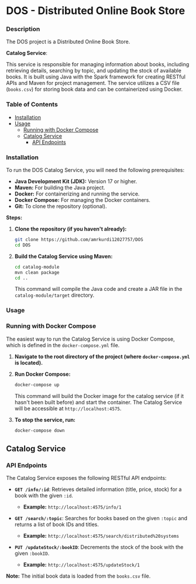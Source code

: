 # DOS - Distributed Online Book Store

### Description

The DOS project is a Distributed Online Book Store.

**Catalog Service**:

This service is responsible for managing information about books, including retrieving details, searching by
topic, and updating the stock of available books. It is built using Java with the Spark framework for creating RESTful
APIs and Maven for project management. The service utilizes a CSV file (`books.csv`) for storing book data and can be
containerized using Docker.

### Table of Contents

* [Installation](#installation)
* [Usage](#usage)
    * [Running with Docker Compose](#running-with-docker-compose)
    * [Catalog Service](#catalog-service)
      * [API Endpoints](#api-endpoints)

### Installation

To run the DOS Catalog Service, you will need the following prerequisites:

* **Java Development Kit (JDK):** Version 17 or higher.
* **Maven:** For building the Java project.
* **Docker:** For containerizing and running the service.
* **Docker Compose:** For managing the Docker containers.
* **Git:** To clone the repository (optional).

**Steps:**

1. **Clone the repository (if you haven't already):**
   ```bash
   git clone https://github.com/amrkurdi12027757/DOS
   cd DOS
   ```

2. **Build the Catalog Service using Maven:**
   ```bash
   cd catalog-module
   mvn clean package
   cd ..
   ```
   This command will compile the Java code and create a JAR file in the `catalog-module/target` directory.

### Usage

### Running with Docker Compose

The easiest way to run the Catalog Service is using Docker Compose, which is defined in the `docker-compose.yml` file.

1. **Navigate to the root directory of the project (where `docker-compose.yml` is located).**

2. **Run Docker Compose:**
   ```bash
   docker-compose up
   ```
   This command will build the Docker image for the catalog service (if it hasn't been built before) and start the
   container. The Catalog Service will be accessible at `http://localhost:4575`.

3. **To stop the service, run:**
   ```bash
   docker-compose down
   ```
## Catalog Service

### API Endpoints

The Catalog Service exposes the following RESTful API endpoints:

* **`GET /info/:id`**: Retrieves detailed information (title, price, stock) for a book with the given `:id`.
    * **Example:** `http://localhost:4575/info/1`

* **`GET /search/:topic`**: Searches for books based on the given `:topic` and returns a list of book IDs and titles.
    * **Example:** `http://localhost:4575/search/distributed%20systems`

* **`PUT /updateStock/:bookID`**: Decrements the stock of the book with the given `:bookID`.
    * **Example:** `http://localhost:4575/updateStock/1`

**Note:** The initial book data is loaded from the `books.csv` file.
